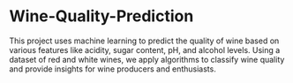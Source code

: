 # Wine-Quality-Prediction
This project uses machine learning to predict the quality of wine based on various features like acidity, sugar content, pH, and alcohol levels. Using a dataset of red and white wines, we apply algorithms to classify wine quality and provide insights for wine producers and enthusiasts.
